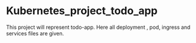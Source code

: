 # Kubernetes_project_todo_app
This project will represent todo-app.
Here all deployment , pod, ingress and services files are given.

